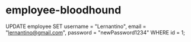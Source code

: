 # employee-bloodhound

UPDATE employee
SET username = "Lernantino", email = "lernantino@gmail.com", password = "newPassword1234"
WHERE id = 1;
